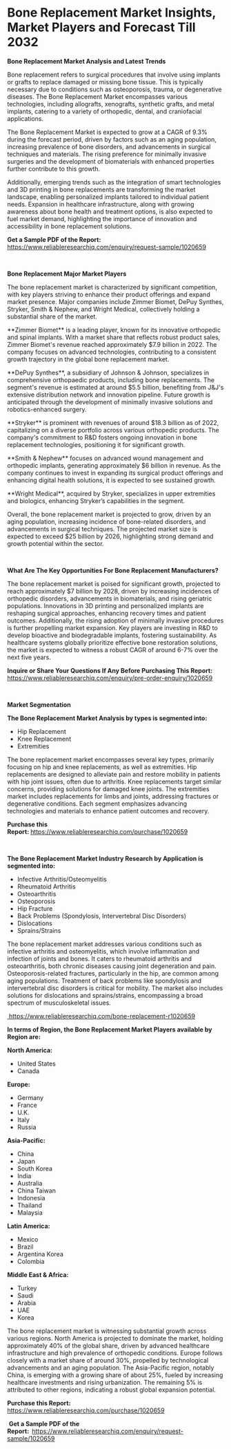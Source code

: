 <p><h1>Bone Replacement Market Insights, Market Players and Forecast Till 2032</h1></p><p><strong>Bone Replacement Market Analysis and Latest Trends</strong></p>
<p><p>Bone replacement refers to surgical procedures that involve using implants or grafts to replace damaged or missing bone tissue. This is typically necessary due to conditions such as osteoporosis, trauma, or degenerative diseases. The Bone Replacement Market encompasses various technologies, including allografts, xenografts, synthetic grafts, and metal implants, catering to a variety of orthopedic, dental, and craniofacial applications.</p><p>The Bone Replacement Market is expected to grow at a CAGR of 9.3% during the forecast period, driven by factors such as an aging population, increasing prevalence of bone disorders, and advancements in surgical techniques and materials. The rising preference for minimally invasive surgeries and the development of biomaterials with enhanced properties further contribute to this growth. </p><p>Additionally, emerging trends such as the integration of smart technologies and 3D printing in bone replacements are transforming the market landscape, enabling personalized implants tailored to individual patient needs. Expansion in healthcare infrastructure, along with growing awareness about bone health and treatment options, is also expected to fuel market demand, highlighting the importance of innovation and accessibility in bone replacement solutions.</p></p>
<p><strong>Get a Sample PDF of the Report:&nbsp;</strong> <a href="https://www.reliableresearchiq.com/enquiry/request-sample/1020659?utm_campaign=2449&utm_medium=2&utm_source=Github&utm_content=ia&utm_term=13042025&utm_id=bone-replacement">https://www.reliableresearchiq.com/enquiry/request-sample/1020659</a></p>
<p>&nbsp;</p>
<p><strong>Bone Replacement Major Market Players</strong></p>
<p><p>The bone replacement market is characterized by significant competition, with key players striving to enhance their product offerings and expand market presence. Major companies include Zimmer Biomet, DePuy Synthes, Stryker, Smith & Nephew, and Wright Medical, collectively holding a substantial share of the market.</p><p>**Zimmer Biomet** is a leading player, known for its innovative orthopedic and spinal implants. With a market share that reflects robust product sales, Zimmer Biomet's revenue reached approximately $7.9 billion in 2022. The company focuses on advanced technologies, contributing to a consistent growth trajectory in the global bone replacement market.</p><p>**DePuy Synthes**, a subsidiary of Johnson & Johnson, specializes in comprehensive orthopaedic products, including bone replacements. The segment's revenue is estimated at around $5.5 billion, benefiting from J&J's extensive distribution network and innovation pipeline. Future growth is anticipated through the development of minimally invasive solutions and robotics-enhanced surgery.</p><p>**Stryker** is prominent with revenues of around $18.3 billion as of 2022, capitalizing on a diverse portfolio across various orthopedic products. The company's commitment to R&D fosters ongoing innovation in bone replacement technologies, positioning it for significant growth.</p><p>**Smith & Nephew** focuses on advanced wound management and orthopedic implants, generating approximately $6 billion in revenue. As the company continues to invest in expanding its surgical product offerings and enhancing digital health solutions, it is expected to see sustained growth.</p><p>**Wright Medical**, acquired by Stryker, specializes in upper extremities and biologics, enhancing Stryker’s capabilities in the segment. </p><p>Overall, the bone replacement market is projected to grow, driven by an aging population, increasing incidence of bone-related disorders, and advancements in surgical techniques. The projected market size is expected to exceed $25 billion by 2026, highlighting strong demand and growth potential within the sector.</p></p>
<p>&nbsp;</p>
<p><strong>What Are The Key Opportunities For Bone Replacement Manufacturers?</strong></p>
<p><p>The bone replacement market is poised for significant growth, projected to reach approximately $7 billion by 2028, driven by increasing incidences of orthopedic disorders, advancements in biomaterials, and rising geriatric populations. Innovations in 3D printing and personalized implants are reshaping surgical approaches, enhancing recovery times and patient outcomes. Additionally, the rising adoption of minimally invasive procedures is further propelling market expansion. Key players are investing in R&D to develop bioactive and biodegradable implants, fostering sustainability. As healthcare systems globally prioritize effective bone restoration solutions, the market is expected to witness a robust CAGR of around 6-7% over the next five years.</p></p>
<p><strong>Inquire or Share Your Questions If Any Before Purchasing This Report:</strong> <a href="https://www.reliableresearchiq.com/enquiry/pre-order-enquiry/1020659?utm_campaign=2449&utm_medium=2&utm_source=Github&utm_content=ia&utm_term=13042025&utm_id=bone-replacement">https://www.reliableresearchiq.com/enquiry/pre-order-enquiry/1020659</a></p>
<p>&nbsp;</p>
<p><strong>Market Segmentation</strong></p>
<p><strong>The Bone Replacement Market Analysis by types is segmented into:</strong></p>
<p><ul><li>Hip Replacement</li><li>Knee Replacement</li><li>Extremities</li></ul></p>
<p><p>The bone replacement market encompasses several key types, primarily focusing on hip and knee replacements, as well as extremities. Hip replacements are designed to alleviate pain and restore mobility in patients with hip joint issues, often due to arthritis. Knee replacements target similar concerns, providing solutions for damaged knee joints. The extremities market includes replacements for limbs and joints, addressing fractures or degenerative conditions. Each segment emphasizes advancing technologies and materials to enhance patient outcomes and recovery.</p></p>
<p><strong>Purchase this Report:&nbsp;</strong><a href="https://www.reliableresearchiq.com/purchase/1020659?utm_campaign=2449&utm_medium=2&utm_source=Github&utm_content=ia&utm_term=13042025&utm_id=bone-replacement">https://www.reliableresearchiq.com/purchase/1020659</a></p>
<p>&nbsp;</p>
<p><strong>The Bone Replacement Market Industry Research by Application is segmented into:</strong></p>
<p><ul><li>Infective Arthritis/Osteomyelitis</li><li>Rheumatoid Arthritis</li><li>Osteoarthritis</li><li>Osteoporosis</li><li>Hip Fracture</li><li>Back Problems (Spondylosis, Intervertebral Disc Disorders)</li><li>Dislocations</li><li>Sprains/Strains</li></ul></p>
<p><p>The bone replacement market addresses various conditions such as infective arthritis and osteomyelitis, which involve inflammation and infection of joints and bones. It caters to rheumatoid arthritis and osteoarthritis, both chronic diseases causing joint degeneration and pain. Osteoporosis-related fractures, particularly in the hip, are common among aging populations. Treatment of back problems like spondylosis and intervertebral disc disorders is critical for mobility. The market also includes solutions for dislocations and sprains/strains, encompassing a broad spectrum of musculoskeletal issues.</p></p>
<p><a href="https://www.reliableresearchiq.com/bone-replacement-r1020659?utm_campaign=2449&utm_medium=2&utm_source=Github&utm_content=ia&utm_term=13042025&utm_id=bone-replacement">&nbsp;https://www.reliableresearchiq.com/bone-replacement-r1020659</a></p>
<p><strong>In terms of Region, the Bone Replacement Market Players available by Region are:</strong></p>
<p>
    <p> <strong> North America: </strong>
        <ul>
            <li>United States</li>
            <li>Canada</li>
        </ul>
        </p> 
    <p> <strong> Europe: </strong>
        <ul>
            <li>Germany</li>
            <li>France</li>
            <li>U.K.</li>
            <li>Italy</li>
            <li>Russia</li>
        </ul>
        </p> 
    <p> <strong> Asia-Pacific: </strong>
        <ul>
            <li>China</li>
            <li>Japan</li>
            <li>South Korea</li>
            <li>India</li>
            <li>Australia</li>
            <li>China Taiwan</li>
            <li>Indonesia</li>
            <li>Thailand</li>
            <li>Malaysia</li>
        </ul>
        </p> 
    <p> <strong> Latin America: </strong>
        <ul>
            <li>Mexico</li>
            <li>Brazil</li>
            <li>Argentina Korea</li>
            <li>Colombia</li>
        </ul>
        </p> 
    <p> <strong> Middle East & Africa: </strong>
        <ul>
            <li>Turkey</li>
            <li>Saudi</li>
            <li>Arabia</li>
            <li>UAE</li>
            <li>Korea</li>
        </ul>
    </p>
    </p>
<p><p>The bone replacement market is witnessing substantial growth across various regions. North America is projected to dominate the market, holding approximately 40% of the global share, driven by advanced healthcare infrastructure and high prevalence of orthopedic conditions. Europe follows closely with a market share of around 30%, propelled by technological advancements and an aging population. The Asia-Pacific region, notably China, is emerging with a growing share of about 25%, fueled by increasing healthcare investments and rising urbanization. The remaining 5% is attributed to other regions, indicating a robust global expansion potential.</p></p>
<p><strong>Purchase this Report: </strong><a href="https://www.reliableresearchiq.com/purchase/1020659?utm_campaign=2449&utm_medium=2&utm_source=Github&utm_content=ia&utm_term=13042025&utm_id=bone-replacement">https://www.reliableresearchiq.com/purchase/1020659</a></p>
<p>&nbsp;<strong>Get a Sample PDF of the Report:&nbsp;&nbsp;</strong><a href="https://www.reliableresearchiq.com/enquiry/request-sample/1020659?utm_campaign=2449&utm_medium=2&utm_source=Github&utm_content=ia&utm_term=13042025&utm_id=bone-replacement">https://www.reliableresearchiq.com/enquiry/request-sample/1020659</a></p>
<p><strong></strong></p>
<p><p></p><p></p><p></p></p>
